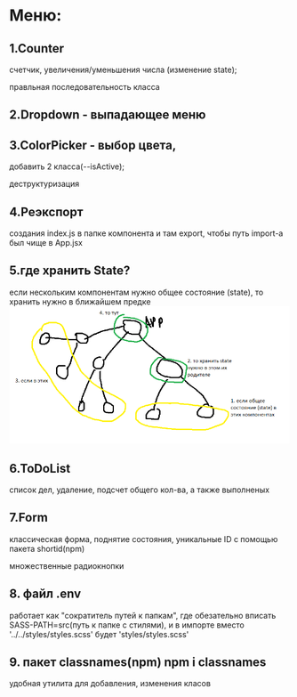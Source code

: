 # Меню:

## 1.Counter

счетчик, увеличения/уменьшения числа (изменение state);

правльная последовательность класса

## 2.Dropdown - выпадающее меню

## 3.ColorPicker - выбор цвета,

добавить 2 класса(--isActive);

деструктуризация

## 4.Реэкспорт

создания index.js в папке компонента и там export, чтобы путь import-a был чище
в App.jsx

## 5.где хранить State?

если нескольким компонентам нужно общее состояние (state), то хранить нужно в
ближайшем предке
![where to save state for few components, if they have similar state](./assets/howToSaveState.png)

## 6.ToDoList

список дел, удаление, подсчет общего кол-ва, а также выполненых

## 7.Form

классическая форма, поднятие состояния, уникальные ID с помощью пакета
shortid(npm)

множественные радиокнопки

## 8. файл .env

работает как "сократитель путей к папкам", где обезательно вписать
SASS-PATH=src(путь к папке с стилями), и в импорте вместо
'../../styles/styles.scss' будет 'styles/styles.scss'

## 9. пакет classnames(npm) npm i classnames

удобная утилита для добавления, изменения класов
